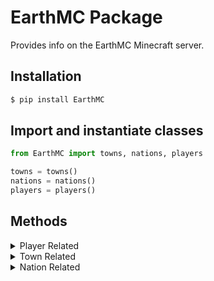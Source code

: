 # EarthMC Package

Provides info on the EarthMC Minecraft server. 

## Installation
```bash
$ pip install EarthMC
```

## Import and instantiate classes
```py
from EarthMC import towns, nations, players

towns = towns()
nations = nations()
players = players()
```

## Methods
<details>
<summary>Player Related</summary>
<p>

### Get all online players
```py
onlinePlayers = players.allOnline()

print(onlinePlayers)

# => [{"x": 0, "y": 64, "z": 0, "isUnderground": true, "nickname": "PlayerNickname", "name": "PlayerName"}, ...]
```

### Get an online player
```py
op = players.getOnlinePlayer("PlayerName")

print(op)

# => {"x": 0, "y": 64, "z": 0, "isUnderground": true, "nickname": "PlayerNickname", "name": "PlayerName"}
```
</p>
</details>  

<details>
<summary>Town Related</summary>
<p>

### Get all towns
```py
allTowns = towns.all()

print(allTowns)

# => [{ area: 975, x: -352, z: -9904, name: 'TownName', nation: 'NationName', mayor: 'MayorName', residents: ['Resident', 'OtherResident', ...], pvp: false, mobs: false, public: false, explosion: false, fire: false, capital: true }, ...]
```

### Get a town by name
```py
town = towns.get("TownName")

print(town)

# => { area: 975, x: -352, z: -9904, name: 'TownName', nation: 'NationName', mayor: 'MayorName', residents: ['Resident', 'OtherResident', ...], pvp: false, mobs: false, public: false, explosion: false, fire: false, capital: true }
```
</p>
</details>

<details>
<summary>Nation Related</summary>
<p>

### Get all nations
```py
allNations = nations.all()

print(allNations)

# => [{ name: 'NationName', residents: ['Resident', 'OtherResident', ...], towns: ['Town', 'OtherTown', ...], king: 'KingName', capitalName: 'CapitalName', capitalX: -352, capitalZ: -9904, area: 7289 }, ...]
```

### Get a nation by name
```py
nation = nations.get("NationName")

print(nation)

# => { name: 'NationName', residents: ['Resident', 'OtherResident', ...], towns: ['Town', 'OtherTown', ...], king: 'KingName', capitalName: 'CapitalName', capitalX: -352, capitalZ: -9904, area: 7289 }
```
</p>
</details>  